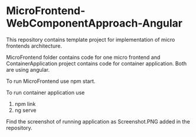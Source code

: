 # MicroFrontend-WebComponentApproach-Angular

This repository contains template project for implementation of micro frontends architecture.

MicroFrontend folder contains code for one micro frontend and ContainerApplication project contains code for container application.
Both are using angular.

To run MicroFrontend use npm start.

To run container application use 
1. npm link
2. ng serve

Find the screenshot of running application as Screenshot.PNG added in the repository.
